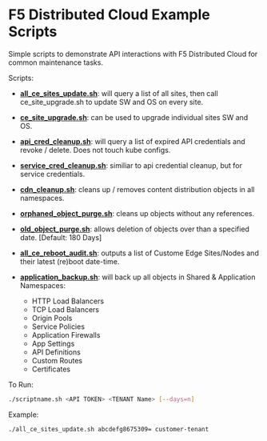 # F5 Distributed Cloud Example Scripts

Simple scripts to demonstrate API interactions with F5 Distributed Cloud for common maintenance tasks.

Scripts:

- **[all_ce_sites_update.sh](./all_ce_sites_update.sh)**: will query a list of all sites, then call ce_site_upgrade.sh to update SW and OS on every site.

- **[ce_site_upgrade.sh](./ce_site_update.sh)**: can be used to upgrade individual sites SW and OS.

- **[api_cred_cleanup.sh](./api_cred_cleanup.sh)**: will query a list of expired API credentials and revoke / delete.  Does not touch kube configs.

- **[service_cred_cleanup.sh](./service_cred_cleanup.sh)**: similiar to api credential cleanup, but for service credentials.

- **[cdn_cleanup.sh](./cdn_cleanup.sh)**: cleans up / removes content distribution objects in all namespaces.

- **[orphaned_object_purge.sh](./orphaned_object_purge.sh)**: cleans up objects without any references.

- **[old_object_purge.sh](./old_object_purge.sh)**: allows deletion of objects over than a specified date. [Default: 180 Days]

- **[all_ce_reboot_audit.sh](./all_ce_reboot_audit.sh)**: outputs a list of Custome Edge Sites/Nodes and their latest (re)boot date-time.

- **[application_backup.sh](./application_backup.sh)**: will back up all objects in Shared & Application Namespaces:

  - HTTP Load Balancers
  - TCP Load Balancers
  - Origin Pools
  - Service Policies
  - Application Firewalls
  - App Settings
  - API Definitions
  - Custom Routes
  - Certificates

To Run:

```bash
./scriptname.sh <API TOKEN> <TENANT Name> [--days=n]
```

Example:

```bash
./all_ce_sites_update.sh abcdefg8675309= customer-tenant
```
